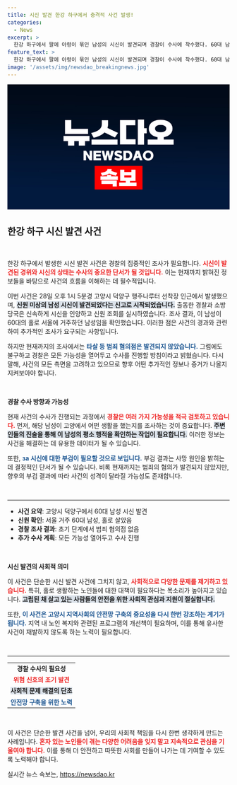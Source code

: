 ```yaml
---
title: 시신 발견 한강 하구에서 충격적 사건 발생!
categories:
  - News
excerpt: >
  한강 하구에서 팔에 아령이 묶인 남성의 시신이 발견되며 경찰이 수사에 착수했다. 60대 남성의 신원 확인과 함께, 타살 여부를 포함한 모든 가능성이 열려 있어 사건의 배경에 대한 궁금증이 커지고 있다.
feature_text: >
  한강 하구에서 팔에 아령이 묶인 남성의 시신이 발견되며 경찰이 수사에 착수했다. 60대 남성의 신원 확인과 함께, 타살 여부를 포함한 모든 가능성이 열려 있어 사건의 배경에 대한 궁금증이 커지고 있다.
image: '/assets/img/newsdao_breakingnews.jpg'
---
```


<p><img src="/assets/img/newsdao_breakingnews.jpg" alt="firstkoreanews 속보" /></p>

<h2 data-ke-size="size26">한강 하구 시신 발견 사건</h2>

<p data-ke-size="size16">&nbsp;</p>

<p>한강 하구에서 발생한 시신 발견 사건은 경찰의 집중적인 조사가 필요합니다. <b><span style="color: #ee2323;">시신이 발견된 경위와 시신의 상태는 수사의 중요한 단서가 될 것입니다.</span></b> 이는 현재까지 밝혀진 정보들을 바탕으로 사건의 흐름을 이해하는 데 필수적입니다. </p>

<p>이번 사건은 28일 오후 1시 5분경 고양시 덕양구 행주나루터 선착장 인근에서 발생했으며, <b><span style="background-color: #21538527;">신원 미상의 남성 시신이 발견되었다는 신고로 시작되었습니다.</span></b> 출동한 경찰과 소방 당국은 신속하게 시신을 인양하고 신원 조회를 실시하였습니다. 조사 결과, 이 남성이 60대의 홀로 서울에 거주하던 남성임을 확인했습니다. 이러한 점은 사건의 경과와 관련하여 추가적인 조사가 요구되는 사항입니다. </p>

<p>하지만 현재까지의 조사에서는 <b><span style="color: #1a5490;">타살 등 범죄 혐의점은 발견되지 않았습니다.</span></b> 그럼에도 불구하고 경찰은 모든 가능성을 열어두고 수사를 진행할 방침이라고 밝혔습니다. 다시 말해, 사건의 모든 측면을 고려하고 있으므로 향후 어떤 추가적인 정보나 증거가 나올지 지켜보아야 합니다.</p>

<p data-ke-size="size16">&nbsp;</p>

<p><b>경찰 수사 방향과 가능성</b></p>

<p>현재 사건의 수사가 진행되는 과정에서 <b><span style="color: #ee2323;">경찰은 여러 가지 가능성을 적극 검토하고 있습니다.</span></b> 먼저, 해당 남성이 고양에서 어떤 생활을 했는지를 조사하는 것이 중요합니다. <b><span style="background-color: #21538527;">주변인들의 진술을 통해 이 남성의 평소 행적을 확인하는 작업이 필요합니다.</span></b> 이러한 정보는 사건을 해결하는 데 유용한 데이터가 될 수 있습니다.</p>

<p>또한, <b><span style="color: #1a5490;">за 시신에 대한 부검이 필요할 것으로 보입니다.</span></b> 부검 결과는 사망 원인을 밝히는데 결정적인 단서가 될 수 있습니다. 비록 현재까지는 범죄의 혐의가 발견되지 않았지만, 향후의 부검 결과에 따라 사건의 성격이 달라질 가능성도 존재합니다.</p>

<p data-ke-size="size16">&nbsp;</p>

<hr />

<ul>
  <li><b>사건 요약</b>: 고양시 덕양구에서 60대 남성 시신 발견</li>
  <li><b>신원 확인</b>: 서울 거주 60대 남성, 홀로 살았음</li>
  <li><b>경찰 조사 결과</b>: 초기 단계에서 범죄 혐의점 없음</li>
  <li><b>추가 수사 계획</b>: 모든 가능성 열어두고 수사 진행</li>
</ul>

<p data-ke-size="size16">&nbsp;</p>

<p><b>시신 발견의 사회적 의미</b></p>

<p>이 사건은 단순한 시신 발견 사건에 그치지 않고, <b><span style="color: #ee2323;">사회적으로 다양한 문제를 제기하고 있습니다.</span></b> 특히, 홀로 생활하는 노인들에 대한 대책이 필요하다는 목소리가 높아지고 있습니다. <b><span style="background-color: #21538527;">고립된 채 살고 있는 사람들의 안전을 위한 사회적 관심과 지원이 절실합니다.</span></b> </p>

<p>또한, <b><span style="color: #1a5490;">이 사건은 고양시 지역사회의 안전망 구축의 중요성을 다시 한번 강조하는 계기가 됩니다.</span></b> 지역 내 노인 복지와 관련된 프로그램의 개선책이 필요하며, 이를 통해 유사한 사건이 재발하지 않도록 하는 노력이 필요합니다.</p>

<p data-ke-size="size16">&nbsp;</p>

<hr />

<table style="width: 100%;">
  <tr>
    <td style="text-align: center; height: 17px;"><b>경찰 수사의 필요성</b></td>
  </tr>
  <tr>
    <td style="text-align: center; height: 17px;"><b><span style="color: #ee2323;">위험 신호의 조기 발견</span></b></td>
  </tr>
  <tr>
    <td style="text-align: center; height: 17px;"><b><span style="background-color: #21538527;">사회적 문제 해결의 단초</span></b></td>
  </tr>
  <tr>
    <td style="text-align: center; height: 17px;"><b><span style="color: #1a5490;">안전망 구축을 위한 노력</span></b></td>
  </tr>
</table>

<p data-ke-size="size16">&nbsp;</p>

<p>이 사건은 단순한 발견 사건을 넘어, 우리의 사회적 책임을 다시 한번 생각하게 만드는 사례입니다. <b><span style="color: #ee2323;">혼자 있는 노인들이 겪는 다양한 어려움을 잊지 말고 지속적으로 관심을 기울여야 합니다.</span></b> 이를 통해 더 안전하고 따뜻한 사회를 만들어 나가는 데 기여할 수 있도록 노력해야 합니다. </p>
실시간 뉴스 속보는, <a href="https://newsdao.kr" rel="dofollow">https://newsdao.kr</a>


